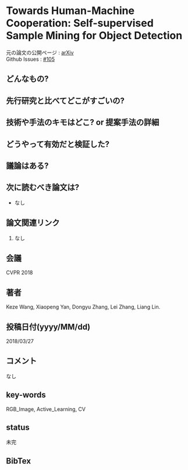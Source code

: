 # Towards Human-Machine Cooperation: Self-supervised Sample Mining for Object Detection

元の論文の公開ページ : [arXiv](https://arxiv.org/abs/1803.09867)  
Github Issues : [#105](https://github.com/Obarads/obarads.github.io/issues/105)

## どんなもの?

## 先行研究と比べてどこがすごいの?

## 技術や手法のキモはどこ? or 提案手法の詳細

## どうやって有効だと検証した?

## 議論はある?

## 次に読むべき論文は?
- なし

## 論文関連リンク
1. なし

## 会議
CVPR 2018

## 著者
Keze Wang, Xiaopeng Yan, Dongyu Zhang, Lei Zhang, Liang Lin.

## 投稿日付(yyyy/MM/dd)
2018/03/27

## コメント
なし

## key-words
RGB_Image, Active_Learning, CV

## status
未完

## BibTex
